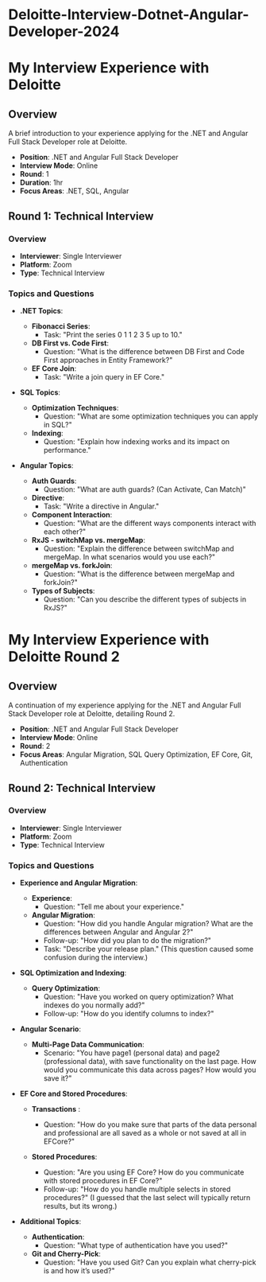 # Deloitte-Interview-Dotnet-Angular-Developer-2024
# My Interview Experience with Deloitte

## Overview
A brief introduction to your experience applying for the .NET and Angular Full Stack Developer role at Deloitte.

- **Position**: .NET and Angular Full Stack Developer
- **Interview Mode**: Online
- **Round**: 1
- **Duration**: 1hr
- **Focus Areas**: .NET, SQL, Angular

## Round 1: Technical Interview

### Overview
- **Interviewer**:  Single Interviewer
- **Platform**: Zoom
- **Type**: Technical Interview

### Topics and Questions
- **.NET Topics**:
  - **Fibonacci Series**:
    - Task: "Print the series 0 1 1 2 3 5 up to 10."
  - **DB First vs. Code First**:
    - Question: "What is the difference between DB First and Code First approaches in Entity Framework?"
  - **EF Core Join**:
    - Task: "Write a join query in EF Core."

- **SQL Topics**:
  - **Optimization Techniques**:
    - Question: "What are some optimization techniques you can apply in SQL?"
  - **Indexing**:
    - Question: "Explain how indexing works and its impact on performance."

- **Angular Topics**:
  - **Auth Guards**:
    - Question: "What are auth guards? (Can Activate, Can Match)"
  - **Directive**:
    - Task: "Write a directive in Angular."
  - **Component Interaction**:
    - Question: "What are the different ways components interact with each other?"
  - **RxJS - switchMap vs. mergeMap**:
    - Question: "Explain the difference between switchMap and mergeMap. In what scenarios would you use each?"
  - **mergeMap vs. forkJoin**:
    - Question: "What is the difference between mergeMap and forkJoin?"
  - **Types of Subjects**:
    - Question: "Can you describe the different types of subjects in RxJS?"

# My Interview Experience with Deloitte Round 2

## Overview
A continuation of my experience applying for the .NET and Angular Full Stack Developer role at Deloitte, detailing Round 2.

- **Position**: .NET and Angular Full Stack Developer
- **Interview Mode**: Online
- **Round**: 2
- **Focus Areas**: Angular Migration, SQL Query Optimization, EF Core, Git, Authentication

## Round 2: Technical Interview

### Overview
- **Interviewer**: Single Interviewer
- **Platform**: Zoom
- **Type**: Technical Interview

### Topics and Questions
- **Experience and Angular Migration**:
  - **Experience**:
    - Question: "Tell me about your experience."
  - **Angular Migration**:
    - Question: "How did you handle Angular migration? What are the differences between Angular and Angular 2?"
    - Follow-up: "How did you plan to do the migration?" 
    - Task: "Describe your release plan." (This question caused some confusion during the interview.)

- **SQL Optimization and Indexing**:
  - **Query Optimization**:
    - Question: "Have you worked on query optimization? What indexes do you normally add?"
    - Follow-up: "How do you identify columns to index?"

- **Angular Scenario**:
  - **Multi-Page Data Communication**:
    - Scenario: "You have page1 (personal data) and page2 (professional data), with save functionality on the last page. How would you communicate this data across pages? How would you save it?"

- **EF Core and Stored Procedures**:
  - **Transactions** :
    - Question: "How do you make sure that parts of the data personal and professional are all saved as a whole or not saved at all in EFCore?"
   
  - **Stored Procedures**:
    - Question: "Are you using EF Core? How do you communicate with stored procedures in EF Core?"
    - Follow-up: "How do you handle multiple selects in stored procedures?" (I guessed that the last select will typically return results, but its wrong.)

- **Additional Topics**:
  - **Authentication**:
    - Question: "What type of authentication have you used?"
  - **Git and Cherry-Pick**:
    - Question: "Have you used Git? Can you explain what cherry-pick is and how it’s used?"



